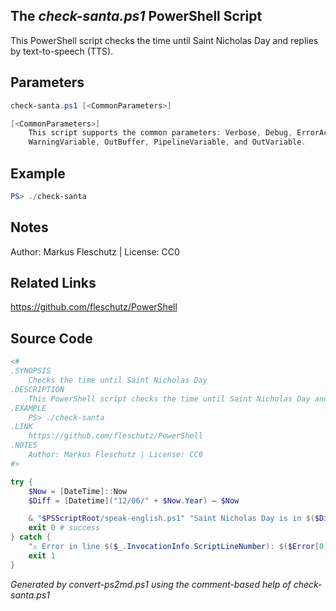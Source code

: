 ## The *check-santa.ps1* PowerShell Script

This PowerShell script checks the time until Saint Nicholas Day and replies by text-to-speech (TTS).

## Parameters
```powershell
check-santa.ps1 [<CommonParameters>]

[<CommonParameters>]
    This script supports the common parameters: Verbose, Debug, ErrorAction, ErrorVariable, WarningAction, 
    WarningVariable, OutBuffer, PipelineVariable, and OutVariable.
```

## Example
```powershell
PS> ./check-santa

```

## Notes
Author: Markus Fleschutz | License: CC0

## Related Links
https://github.com/fleschutz/PowerShell

## Source Code
```powershell
<#
.SYNOPSIS
	Checks the time until Saint Nicholas Day
.DESCRIPTION
	This PowerShell script checks the time until Saint Nicholas Day and replies by text-to-speech (TTS).
.EXAMPLE
	PS> ./check-santa
.LINK
	https://github.com/fleschutz/PowerShell
.NOTES
	Author: Markus Fleschutz | License: CC0
#>

try {
	$Now = [DateTime]::Now
	$Diff = [Datetime]("12/06/" + $Now.Year) – $Now

	& "$PSScriptRoot/speak-english.ps1" "Saint Nicholas Day is in $($Diff.Days) days."
	exit 0 # success
} catch {
	"⚠️ Error in line $($_.InvocationInfo.ScriptLineNumber): $($Error[0])"
	exit 1
}
```

*Generated by convert-ps2md.ps1 using the comment-based help of check-santa.ps1*
